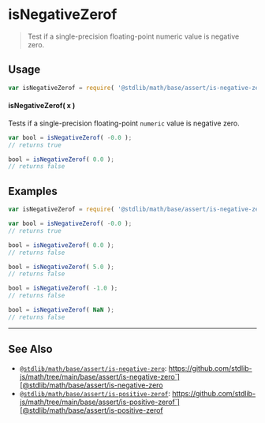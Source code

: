 <!--

@license Apache-2.0

Copyright (c) 2020 The Stdlib Authors.

Licensed under the Apache License, Version 2.0 (the "License");
you may not use this file except in compliance with the License.
You may obtain a copy of the License at

   http://www.apache.org/licenses/LICENSE-2.0

Unless required by applicable law or agreed to in writing, software
distributed under the License is distributed on an "AS IS" BASIS,
WITHOUT WARRANTIES OR CONDITIONS OF ANY KIND, either express or implied.
See the License for the specific language governing permissions and
limitations under the License.

-->

# isNegativeZerof

> Test if a single-precision floating-point numeric value is negative zero.

<section class="usage">

## Usage

```javascript
var isNegativeZerof = require( '@stdlib/math/base/assert/is-negative-zerof' );
```

#### isNegativeZerof( x )

Tests if a single-precision floating-point `numeric` value is negative zero.

```javascript
var bool = isNegativeZerof( -0.0 );
// returns true

bool = isNegativeZerof( 0.0 );
// returns false
```

</section>

<!-- /.usage -->

<section class="examples">

## Examples

<!-- eslint no-undef: "error" -->

```javascript
var isNegativeZerof = require( '@stdlib/math/base/assert/is-negative-zerof' );

var bool = isNegativeZerof( -0.0 );
// returns true

bool = isNegativeZerof( 0.0 );
// returns false

bool = isNegativeZerof( 5.0 );
// returns false

bool = isNegativeZerof( -1.0 );
// returns false

bool = isNegativeZerof( NaN );
// returns false
```

</section>

<!-- /.examples -->

<!-- Section for related `stdlib` packages. Do not manually edit this section, as it is automatically populated. -->

<section class="related">

* * *

## See Also

-   [`@stdlib/math/base/assert/is-negative-zero`][@stdlib/math/base/assert/is-negative-zero]: https://github.com/stdlib-js/math/tree/main/base/assert/is-negative-zero`][@stdlib/math/base/assert/is-negative-zero
-   [`@stdlib/math/base/assert/is-positive-zerof`][@stdlib/math/base/assert/is-positive-zerof]: https://github.com/stdlib-js/math/tree/main/base/assert/is-positive-zerof`][@stdlib/math/base/assert/is-positive-zerof

</section>

<!-- /.related -->

<!-- Section for all links. Make sure to keep an empty line after the `section` element and another before the `/section` close. -->

<section class="links">

<!-- <related-links> -->

[@stdlib/math/base/assert/is-negative-zero]: https://github.com/stdlib-js/math/tree/main/base/assert/is-negative-zero

[@stdlib/math/base/assert/is-positive-zerof]: https://github.com/stdlib-js/math/tree/main/base/assert/is-positive-zerof

<!-- </related-links> -->

</section>

<!-- /.links -->
